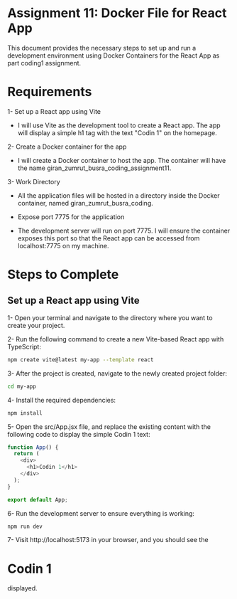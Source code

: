 
# Assignment 11: Docker File for React App
This document provides the necessary steps to set up and run a development environment using Docker Containers for the React App as part coding1 assignment.

# Requirements
1- Set up a React app using Vite

* I will use Vite as the development tool to create a React app. The app will display a simple h1 tag with the text "Codin 1" on the homepage.

2- Create a Docker container for the app

* I will create a Docker container to host the app. The container will have the name giran_zumrut_busra_coding_assignment11.

3- Work Directory

* All the application files will be hosted in a directory inside the Docker container, named giran_zumrut_busra_coding.
  
* Expose port 7775 for the application

* The development server will run on port 7775. I will ensure the container exposes this port so that the React app can be accessed from localhost:7775 on my machine.

# Steps to Complete

## Set up a React app using Vite

1- Open your terminal and navigate to the directory where you want to create your project.

2- Run the following command to create a new Vite-based React app with TypeScript:

```bash
npm create vite@latest my-app --template react
```

3- After the project is created, navigate to the newly created project folder:

```bash
cd my-app
```

4- Install the required dependencies:

```bash
npm install
```

5- Open the src/App.jsx file, and replace the existing content with the following code to display the simple Codin 1 text:

````typescript
function App() {
  return (
    <div>
      <h1>Codin 1</h1>
    </div>
  );
}

export default App;
````
6- Run the development server to ensure everything is working:

````bash
npm run dev
````
7- Visit http://localhost:5173 in your browser, and you should see the <h1>Codin 1</h1> displayed. 




















